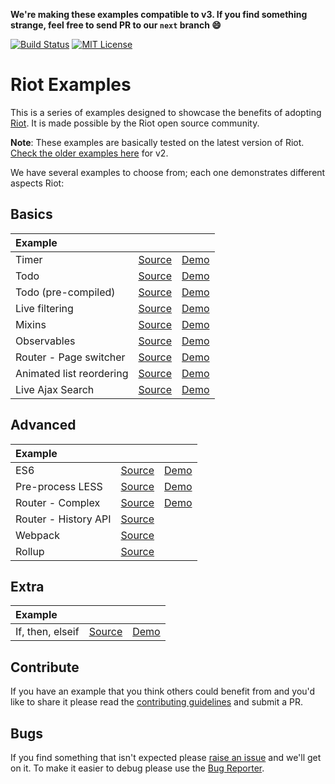 **We're making these examples compatible to v3. If you find something strange, feel free to send PR to our `next` branch :smile:**

[![Build Status][travis-image]][travis-url] [![MIT License][license-image]][license-url]

# Riot Examples

This is a series of examples designed to showcase the benefits of adopting [Riot](http://riotjs.com). It is made possible by the Riot open source community.

**Note**: These examples are basically tested on the latest version of Riot. [Check the older examples here](https://github.com/riot/examples/tree/v2.6.x) for v2.

We have several examples to choose from; each one demonstrates different aspects Riot:

## Basics

Example | | |
:-- | :-- | :--
Timer | [Source](timer) | [Demo](http://riotjs.com/examples/plunker/?app=timer)
Todo | [Source](todo-app) | [Demo](http://riotjs.com/examples/plunker/?app=todo-app)
Todo (pre-compiled) | [Source](todo-app-precompiled) | [Demo](http://riotjs.com/examples/todo-app-precompiled/)
Live filtering | [Source](live-filtering) | [Demo](http://riotjs.com/examples/plunker/?app=live-filtering)
Mixins | [Source](mixins) | [Demo](http://riotjs.com/examples/plunker/?app=mixins)
Observables | [Source](observables) | [Demo](http://riotjs.com/examples/plunker/?app=observables)
Router - Page switcher | [Source](router-page-switcher) | [Demo](http://riotjs.com/examples/plunker/?app=router-page-switcher)
Animated list reordering | [Source](animated-list-reordering) | [Demo](http://riotjs.com/examples/plunker/?app=animated-list-reordering)
Live Ajax Search | [Source](live-ajax-search) | [Demo](http://riotjs.com/examples/plunker/?app=live-ajax-search)

## Advanced

Example | | |
:-- | :-- | :--
ES6 | [Source](es6) | [Demo](http://riotjs.com/examples/plunker/?app=es6)
Pre-process LESS | [Source](pre-process-less) | [Demo](http://riotjs.com/examples/plunker/?app=pre-process-less)
Router - Complex | [Source](router-complex) | [Demo](http://riotjs.com/examples/plunker/?app=router-complex)
Router - History API | [Source](router-history-api) |
Webpack | [Source](webpack) |
Rollup | [Source](rollup) |

## Extra

Example | | |
:-- | :-- | :--
If, then, elseif | [Source](if-else-elseif) | [Demo](http://riotjs.com/examples/plunker/?app=if-else-elseif)

## Contribute

If you have an example that you think others could benefit from and you'd like to share it please read the [contributing guidelines](CONTRIBUTING.md) and submit a PR.

## Bugs

If you find something that isn't expected please [raise an issue](https://github.com/riot/examples/issues) and we'll get on it. To make it easier to debug please use the [Bug Reporter](http://riotjs.com/examples/plunker/?app=bug-reporter).


[travis-image]:https://img.shields.io/travis/riot/examples.svg?style=flat-square
[travis-url]:https://travis-ci.org/riot/examples

[license-image]:http://img.shields.io/badge/license-MIT-000000.svg?style=flat-square
[license-url]:LICENSE
